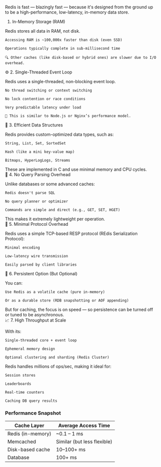 Redis is fast — blazingly fast — because it's designed from the ground up to be a high-performance, low-latency, in-memory data store.  

1. In-Memory Storage (RAM)

Redis stores all data in RAM, not disk.

    Accessing RAM is ~100,000x faster than disk (even SSD)

    Operations typically complete in sub-millisecond time

    🔍 Other caches (like disk-based or hybrid ones) are slower due to I/O overhead.

⚙️ 2. Single-Threaded Event Loop

Redis uses a single-threaded, non-blocking event loop.

    No thread switching or context switching

    No lock contention or race conditions

    Very predictable latency under load

    🧠 This is similar to Node.js or Nginx’s performance model.

🧠 3. Efficient Data Structures

Redis provides custom-optimized data types, such as:

    String, List, Set, SortedSet

    Hash (like a mini key-value map)

    Bitmaps, HyperLogLogs, Streams

These are implemented in C and use minimal memory and CPU cycles.  
🚫 4. No Query Parsing Overhead

Unlike databases or some advanced caches:

    Redis doesn't parse SQL

    No query planner or optimizer

    Commands are simple and direct (e.g., GET, SET, HGET)

This makes it extremely lightweight per operation.  
📡 5. Minimal Protocol Overhead

Redis uses a simple TCP-based RESP protocol (REdis Serialization Protocol):

    Minimal encoding

    Low-latency wire transmission

    Easily parsed by client libraries

🔁 6. Persistent Option (But Optional)

You can:

    Use Redis as a volatile cache (pure in-memory)

    Or as a durable store (RDB snapshotting or AOF appending)

But for caching, the focus is on speed — so persistence can be turned off or tuned to be asynchronous.  
📈 7. High Throughput at Scale

With its:

    Single-threaded core + event loop

    Ephemeral memory design

    Optional clustering and sharding (Redis Cluster)

Redis handles millions of ops/sec, making it ideal for:

    Session stores

    Leaderboards

    Real-time counters

    Caching DB query results


### Performance Snapshot

| Cache Layer       | Average Access Time         |
| ----------------- | --------------------------- |
| Redis (in-memory) | \~0.1 – 1 ms                |
| Memcached         | Similar (but less flexible) |
| Disk-based cache  | 10–100+ ms                  |
| Database          | 100+ ms                     |

